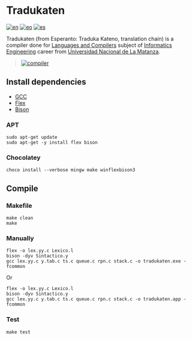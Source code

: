 # Tradukaten

[![en](https://img.shields.io/badge/lang-en-red.svg)](README.md)
[![eo](https://img.shields.io/badge/lang-eo-green.svg)](README.eo.md)
[![es](https://img.shields.io/badge/lang-es-yellow.svg)](README.es.md)

Tradukaten (from Esperanto: Traduka Kateno, translation chain) is a compiler done for [Languages and Compilers](https://polr.luvitale.net/unlam-languages-and-compilers) subject of [Informatics Engineering](https://polr.luvitale.net/unlam-informatics-engineering) career from [Universidad Nacional de La Matanza](https://www.unlam.edu.ar).

> [![compiler](https://www.researchgate.net/profile/Elisabete-Ferreira-5/publication/220117730/figure/fig4/AS:305722458951685@1449901322234/Compiler-Architecture.png)](https://en.wikipedia.org/wiki/Compiler)

## Install dependencies

* [GCC](https://gcc.gnu.org/)
* [Flex](https://github.com/westes/flex)
* [Bison](https://www.gnu.org/software/bison/)

### APT

```
sudo apt-get update
sudo apt-get -y install flex bison
```

### Chocolatey

```
choco install --verbose mingw make winflexbison3
```

## Compile

### Makefile

```
make clean
make
```

### Manually

```
flex -o lex.yy.c Lexico.l
bison -dyv Sintactico.y
gcc lex.yy.c y.tab.c ts.c queue.c rpn.c stack.c -o tradukaten.exe -fcommon
```

Or

```
flex -o lex.yy.c Lexico.l
bison -dyv Sintactico.y
gcc lex.yy.c y.tab.c ts.c queue.c rpn.c stack.c -o tradukaten.app -fcommon
```

### Test

```
make test
```
